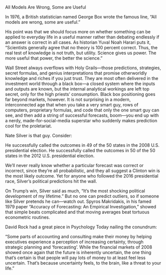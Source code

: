 All Models Are Wrong, Some are Useful

In 1976, a British statistician named George Box wrote the famous line, “All models are wrong, some are useful.” 

His point was that we should focus more on whether something can be applied to everyday life in a useful manner rather than debating endlessly if an answer is correct in all cases. As historian Yuval Noah Harari puts it, “Scientists generally agree that no theory is 100 percent correct. Thus, the real test of knowledge is not truth, but utility. Science gives us power. The more useful that power, the better the science.”

Wall Street always overflows with Holy Grails—those predictions, strategies, secret formulas, and genius interpretations that promise otherworldly knowledge and riches if you just trust. They are most often delivered in the investment world through a black box—a closed system where the inputs and outputs are known, but the internal analytical workings are left top secret, only for the high priests’ consumption. Black box positioning goes far beyond markets, however. It is not surprising in a modern, interconnected age that when you take a very smart guy, rows of computers, proprietary formulas, and code that only the one smart guy can see, and then add a string of successful forecasts, boom—you end up with a nerdy, made-for-social-media superstar who suddenly makes prediction cool for the proletariat.

Nate Silver is that guy. Consider:

He successfully called the outcomes in 49 of the 50 states in the 2008 U.S. presidential election.
He successfully called the outcomes in 50 of the 50 states in the 2012 U.S. presidential election.

We’ll never really know whether a particular forecast was correct or incorrect, since they’re all probabilistic, and they all suggest a Clinton win is the most likely outcome.  Yet for anyone who followed the 2016 presidential race, Silver’s political predictions hit the wall.

On Trump’s win, Silver said as much, “It’s the most shocking political development of my lifetime.” But no one can predict outliers, so if someone like Silver pretends he can—watch out. Spyros Makridakis, in his famed 1979 paper “Accuracy of Forecasting: An Empirical Investigation,” showed that simple beats complicated and that moving averages beat tortuous econometric routines. 

David Rock had a great piece in Psychology Today nailing the conundrum:

“Some parts of accounting and consulting make their money by helping executives experience a perception of increasing certainty, through strategic planning and ‘forecasting’. While the financial markets of 2008 showed once again that the future is inherently uncertain, the one thing that’s certain is that people will pay lots of money to at least feel less uncertain. That’s because uncertainty feels, to the brain, like a threat to your life.”
